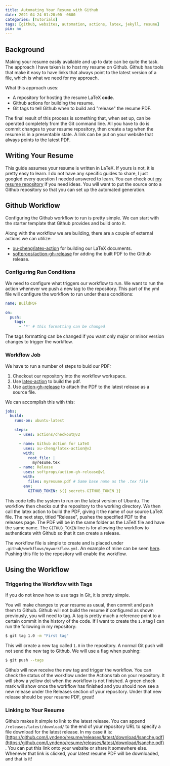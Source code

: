 ```yaml
---
title: Automating Your Resume with Github
date: 2021-04-24 01:20:00 -0600
categories: [Tutorials]
tags: [github, websites, automation, actions, latex, jekyll, resume]     # TAG names should always be lowercase
pin: no
---
```


## Background

Making your resume easily available and up to date can be quite the task. The approach I have taken is to host my resume on Github.
Github has tools that make it easy to have links that always point to the latest version of a file, which is what we need for my approach.

What this approach uses:

- A repository for hosting the resume LaTeX **code**.
- Github actions for building the resume.
- Git tags to tell Github when to build and "release" the resume PDF.

The final result of this process is something that, when set up, can be operated completely from the Git command line. All you have to do is commit changes to your
resume repository, then create a tag when the resume is in a presentable state. A link can be put on your website that always points to the latest PDF.

## Writing Your Resume

This guide assumes your resume is written in LaTeX. If yours is not, it is pretty easy to learn. I do not have any specific guides to share, I just googled every
question I needed answered to learn. You can check out [my resume repository](https://github.com/Lyndeno/resume) if you need ideas. You will want to put the source
onto a Github repository so that you can set up the automated generation.

## Github Workflow

Configuring the Github workflow to run is pretty simple. We can start with the starter
template that Github provides and build onto it.

Along with the workflow we are building, there are a couple of external actions we can
utilize:

- [xu-cheng/latex-action](https://github.com/xu-cheng/latex-action) for building our LaTeX documents.
- [softprops/action-gh-release](https://github.com/softprops/action-gh-release) for adding the built PDF to the Github release.

### Configuring Run Conditions

We need to configure what triggers our workflow to run. We want to run the action whenever we
push a new tag to the repository. This part of the yml file will configure the workflow to run under these conditions:

``` yml
name: BuildPDF

on:
  push:
    tags:
      - '*' # this formatting can be changed
```

The tags formatting can be changed if you want only major or minor version changes to trigger the workflow.

### Workflow Job

We have to run a number of steps to buid our PDF:

1. Checkout our repository into the workflow workspace.
2. Use [latex-action](https://github.com/xu-cheng/latex-action) to build the pdf.
3. Use [action-gh-release](https://github.com/softprops/action-gh-release) to attach the PDF to the latest release as a source file.

We can accomplish this with this:

``` yml
jobs:
  build:
    runs-on: ubuntu-latest

    steps:
      - uses: actions/checkout@v2

      - name: Github Action for LaTeX
        uses: xu-cheng/latex-action@v2
        with:
          root_file: |
            myresume.tex
      - name: Release
        uses: softprops/action-gh-release@v1
        with:
          files: myresume.pdf # Same base name as the .tex file
        env:
          GITHUB_TOKEN: ${{ secrets.GITHUB_TOKEN }}
```

This code tells the system to run on the latest version of Ubuntu. The workflow then checks out the repository to the working directory. We then call the latex action to build the PDF, giving it the name of our source LaTeX file. The next step, titled "Release", pushes the specified PDF to the releases page. The PDF will be in the same folder as the LaTeX file and have the same name. The ```GITHUB_TOKEN``` line is for allowing the workflow to authenticate with Github so that it can create a release.

The workflow file is simple to create and is placed under ```.github/workflows/myworkflow.yml```. An example of mine can be seen [here](https://github.com/Lyndeno/resume/blob/master/.github/workflows/buildpdf.yml). Pushing this file to the repository will enable the workflow.

## Using the Workflow

### Triggering the Workflow with Tags

If you do not know how to use tags in Git, it is pretty simple.

You will make changes to your resume as usual, then commit and push them to Github. Github will not build the resume if configured as shown previously, you will need to tag. A tag is pretty much a reference point to a certain commit in the history of the code. If I want to create the ```1.0``` tag I can run the following in my repository:

``` sh
$ git tag 1.0 -m "First tag"
```

This will create a new tag called ```1.0``` in the repository. A normal Git push will not send the new tag to Github. We will use a flag when pushing:

``` sh
$ git push --tags
```

Github will now receive the new tag and trigger the workflow. You can check the status of the workflow under the Actions tab on your repository. It will show a yellow dot when the workflow is not finished. A green check mark will show once the workflow has finished and you should now see a new release under the Releases section of your repository. Under that new release should be your resume PDF, great!

### Linking to Your Resume

Github makes it simple to link to the latest release. You can append ```/releases/latest/download/``` to the end of your repository URL to specify a file download for the latest release. In my case it is: [https://github.com/Lyndeno/resume/releases/latest/download/lsanche.pdf](https://github.com/Lyndeno/resume/releases/latest/download/lsanche.pdf). You can put this link onto your website or share it somewhere else. Whenever that link is clicked, your latest resume PDF will be downloaded, and that is it!
